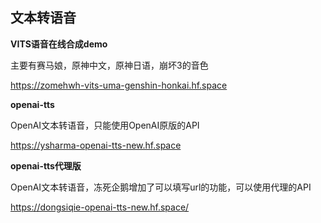 ## 文本转语音

**VITS语音在线合成demo**

主要有赛马娘，原神中文，原神日语，崩坏3的音色

https://zomehwh-vits-uma-genshin-honkai.hf.space

**openai-tts**

OpenAI文本转语音，只能使用OpenAI原版的API

https://ysharma-openai-tts-new.hf.space

**openai-tts代理版**

OpenAI文本转语音，冻死企鹅增加了可以填写url的功能，可以使用代理的API

https://dongsiqie-openai-tts-new.hf.space/


